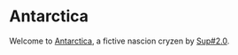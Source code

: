# Antarctica

Welcome to [Antarctica](–/Antarctica.md), a fictive nascion cryzen by [Sup#2.0](https://github.com/Sup2point0).
